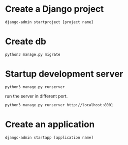 # Create a Django project

```shell
django-admin startproject [project name]
```

# Create db

```shell
python3 manage.py migrate
```

# Startup development server

```shell
python3 manage.py runserver
```

run the server in different port.
```shell
python3 manage.py runserver http://localhost:8001
```

# Create an application

```shell
django-admin startapp [application name]
```